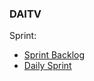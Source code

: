### DAITV


Sprint:
- [Sprint Backlog](https://github.com/Netherfield/daitv/blob/main/docs/SPRINT_BACKLOG.md)
- [Daily Sprint](https://github.com/Netherfield/daitv/blob/main/docs/SPRINT.md)



